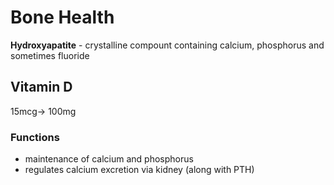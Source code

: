 # Bone Health
**Hydroxyapatite** - crystalline compount containing calcium, phosphorus and sometimes fluoride
## Vitamin D 
15mcg-> 100mg 
### Functions 
- maintenance of calcium and phosphorus
- regulates calcium excretion via kidney (along with PTH)